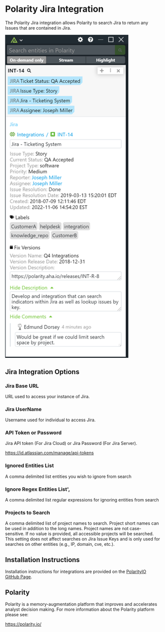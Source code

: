 # Polarity Jira Integration

The Polarity Jira integration allows Polarity to search Jira to return any Issues that are contained in Jira.

<img width="400" alt="Jira Issue Lookup Screenshot" src="./assets/overlay.png">

## Jira Integration Options

### Jira Base URL

URL used to access your instance of Jira.

### Jira UserName

Username used for individual to access Jira.

### API Token or Password

Jira API token (For Jira Cloud) or Jira Password (For Jira Server).

https://id.atlassian.com/manage/api-tokens

### Ignored Entities List
A comma delimited list entities you wish to ignore from search

### Ignore Regex Entities List',
A comma delimited list regular expressions for ignoring entities from search

### Projects to Search

A comma delimited list of project names to search. Project short names can be used in addition to the long names. Project names are not case-sensitive. If no value is provided, all accessible projects will be searched. This setting does not affect searches on Jira Issue Keys and is only used for searches on other entities (e.g., IP, domain, cve, etc.).

## Installation Instructions

Installation instructions for integrations are provided on the [PolarityIO GitHub Page](https://polarityio.github.io/).

## Polarity

Polarity is a memory-augmentation platform that improves and accelerates analyst decision making.  For more information about the Polarity platform please see:

https://polarity.io/
